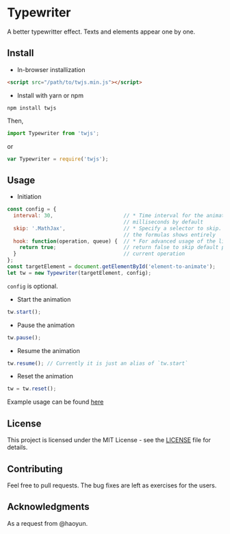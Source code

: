 # Typewriter
A better typewritter effect. Texts and elements appear one by one. 

## Install
* In-browser installization
```html
<script src="/path/to/twjs.min.js"></script>
```
* Install with yarn or npm
```
npm install twjs
```
Then, 
```js
import Typewriter from 'twjs';
```
or
```js
var Typewriter = require('twjs');
```

## Usage
* Initiation
```js
const config = {
  interval: 30,                       // * Time interval for the animation, 30
                                      // milliseconds by default
  skip: '.MathJax',                   // * Specify a selector to skip. We let 
                                      // the formulas shows entirely
  hook: function(operation, queue) {  // * For advanced usage of the library;
    return true;                      // return false to skip default process of
  }                                   // current operation
};
const targetElement = document.getElementById('element-to-animate');
let tw = new Typewriter(targetElement, config);
```

`config` is optional. 

* Start the animation
```js
tw.start();
```

* Pause the animation
```js
tw.pause();
```

* Resume the animation
```js
tw.resume(); // Currently it is just an alias of `tw.start`
```

* Reset the animation
```js
tw = tw.reset();
```

Example usage can be found [here](test/)

## License
This project is licensed under the MIT License - see the [LICENSE](LICENSE) file for details.

## Contributing
Feel free to pull requests. The bug fixes are left as exercises for the users. 

## Acknowledgments
As a request from @haoyun. 